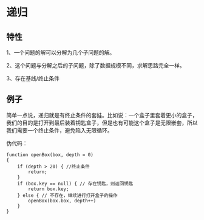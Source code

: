 # 递归

## 特性 

1、一个问题的解可以分解为几个子问题的解。

2、这个问题与分解之后的子问题，除了数据规模不同，求解思路完全一样。

3、存在基线/终止条件

## 例子

简单一点说，递归就是有终止条件的套娃。比如说：一个盒子里套着更小的盒子，我们的目的是打开到最后装着钥匙盒子，但是也有可能这个盒子是无限嵌套，所以我们需要一个终止条件，避免陷入无限循环。

伪代码：

```
function openBox(box, depth = 0)
{
	if (depth > 20) { //终止条件
		return;
	}	
	if (box.key == null) { // 存在钥匙，则返回钥匙
		return box.key;
	} else { // 不存在，继续进行打开盒子的操作
		openBox(box.box, depth++)
	}
}
```

